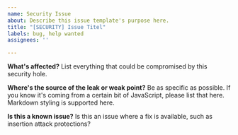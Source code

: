 ```yaml
---
name: Security Issue
about: Describe this issue template's purpose here.
title: "[SECURITY] Issue Titel"
labels: bug, help wanted
assignees: ''

---
```


**What's affected?**
List everything that could be compromised by this security hole.

**Where's the source of the leak or weak point?**
Be as specific as possible. If you know it's coming from a certain bit of JavaScript, please list that here. Markdown styling is supported here.

**Is this a known issue?**
Is this an issue where a fix is available, such as insertion attack protections?
